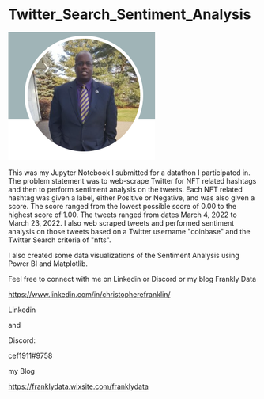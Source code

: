 # Twitter_Search_Sentiment_Analysis
![](images/ChrisProfile2.PNG)

This was my Jupyter Notebook I submitted for a datathon I participated in. The problem statement was to web-scrape Twitter for NFT related hashtags and then to perform sentiment analysis on the tweets. Each NFT related hashtag was given a label, either Positive or Negative, and was also given a score. The score ranged from the lowest possible score of 0.00 to the highest score of 1.00. The tweets ranged from dates March 4, 2022 to March 23, 2022. I also web scraped tweets and performed sentiment analysis on those tweets based on a Twitter username "coinbase" and the Twitter Search criteria of "nfts".

I also created some data visualizations of the Sentiment Analysis using Power BI and Matplotlib.

Feel free to connect with me on Linkedin or Discord or my blog Frankly Data

https://www.linkedin.com/in/christopherefranklin/

Linkedin

and

Discord:

cef1911#9758

my Blog

https://franklydata.wixsite.com/franklydata



